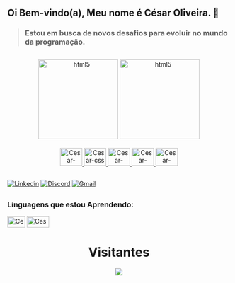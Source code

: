 ## Oi Bem-vindo(a), Meu nome é César Oliveira. 👋

>### Estou em busca de novos desafios para evoluir no mundo da programação.

##

<div align="center">
         <img height="180em" alt="html5" src="https://github-readme-stats.vercel.app/api?username=CesarOliiveira&theme=midnight-purple" />
         <img height="180em" alt="html5" src="https://github-readme-stats.vercel.app/api/top-langs/?username=CesarOliiveira&layout=compact&langs_count=7&theme=radical&locale=pt-br"/>
</div>




<div align="center" ><br/>
    <a href="https://github.com/CesarOliiveira">
        <img height="40px" width="50px" alt="Cesar-html"src="https://cdn.jsdelivr.net/gh/devicons/devicon/icons/html5/html5-plain.svg" />
        <img  height="40px" width="50px" alt="Cesar-css" src="https://cdn.jsdelivr.net/gh/devicons/devicon/icons/css3/css3-plain.svg" />
        <img height="40px" width="50px" alt="Cesar-javascript" src="https://cdn.jsdelivr.net/gh/devicons/devicon/icons/javascript/javascript-plain.svg" />
        <img  height="40px" width="50px" alt="Cesar-react" src="https://cdn.jsdelivr.net/gh/devicons/devicon/icons/react/react-original.svg"/>
        <img   height="40px" width="50px" alt="Cesar-typescript" src="https://cdn.jsdelivr.net/gh/devicons/devicon/icons/typescript/typescript-plain.svg" />
    </a>
</div>

## 

[![Linkedin](https://img.shields.io/badge/LinkedIn-0A66C2.svg?style=for-the-badge&logo=LinkedIn&logoColor=white)](https://www.linkedin.com/in/cesaroliiveira/)
[![Discord](https://img.shields.io/badge/Discord-7289DA?style=for-the-badge&logo=discord&logoColor=white)](https://discord.com/channels/@me/286632997845860364)
[![Gmail](https://img.shields.io/badge/Gmail-D14836?style=for-the-badge&logo=gmail&logoColor=white)](mailto:cesaroliiveira8@gmail.com)

##

### **Linguagens que estou Aprendendo:**
<div style="display: inline-block">
    <img  align="center" height="25px" width="40px" alt="Cesar-react" src="https://cdn.jsdelivr.net/gh/devicons/devicon/icons/react/react-original.svg"/>
    <img  align="center" height="25px" width="50px" alt="Cesar-typescript" src="https://cdn.jsdelivr.net/gh/devicons/devicon/icons/typescript/typescript-plain.svg" />
</div>
 
 ##
 
<div align="center">
    <h1>Visitantes</h1>
    <img align="center" src="https://profile-counter.glitch.me/{CesarOliiveira}/count.svg"/>
</div>

<!--
**CesarOliiveira/CesarOliiveira** is a ✨ _special_ ✨ repository because its `README.md` (this file) appears on your GitHub profile.

Here are some ideas to get you started:

- 🔭 I’m currently working on ...
- 🌱 I’m currently learning ...
- 👯 I’m looking to collaborate on ...
- 🤔 I’m looking for help with ...
- 💬 Ask me about ...
- 📫 How to reach me: ...
- 😄 Pronouns: ...
- ⚡ Fun fact: ...
-->
